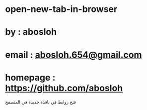 open-new-tab-in-browser
=======================

# by : abosloh
# email : abosloh.654@gmail.com
# homepage : https://github.com/abosloh

فتح روابط في نافذة جديدة في المتصفح
